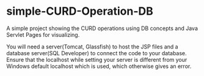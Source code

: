 # simple-CURD-Operation-DB
A simple project showing the CURD operations using DB concepts and Java Servlet Pages for visualizing.

You will need a server(Tomcat, Glassfish) to host the JSP files and a database server(SQL Developer) to connect the code to your database. Ensure that the localhost while setting
your server is different from your Windows default localhost which is used, which otherwise gives an error.
